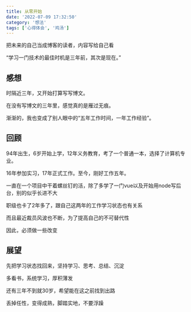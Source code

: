 ```yaml
---
title: 从零开始
date: '2022-07-09 17:32:50'
category: '想法'
tags: ['心得体会', '鸡汤']
---
```


把未来的自己当成博客的读者，内容写给自己看

“学习一门技术的最佳时机是三年前，其次是现在。”


<!-- more -->

## 感想

时隔近三年，又开始打算写写博文。

在没有写博文的三年里，感觉真的是雁过无痕。

渐渐的，我也变成了别人眼中的“五年工作时间，一年工作经验”。


## 回顾

94年出生，6岁开始上学，12年义务教育，考了一个普通一本，选择了计算机专业。

16年参加实习，17年正式工作。至今，刚好工作五年。

一直在一个项目中干着螺丝钉的活，除了多学了一门vue以及开始用node写后台，别的似乎长进不大

职级也卡了2年多了，跟自己这两年的工作学习状态也有关系

而且最近裁员风波也不断，为了提高自己的不可替代性

因此，必须做一些改变


## 展望

先把学习状态找回来，坚持学习、思考、总结、沉淀

多看书，系统学习，厚积薄发

还有三年不到就30岁，希望能在这之前找到出路

丢掉任性，变得成熟，脚踏实地，不要浮躁


